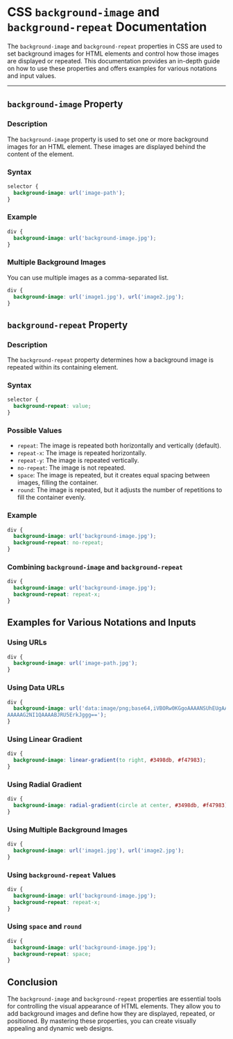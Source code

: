 # CSS `background-image` and `background-repeat` Documentation

The `background-image` and `background-repeat` properties in CSS are used to set background images for HTML elements and control how those images are displayed or repeated. This documentation provides an in-depth guide on how to use these properties and offers examples for various notations and input values.

---

## `background-image` Property

### Description

The `background-image` property is used to set one or more background images for an HTML element. These images are displayed behind the content of the element.

### Syntax

```css
selector {
  background-image: url('image-path');
}
```

### Example

```css
div {
  background-image: url('background-image.jpg');
}
```

### Multiple Background Images

You can use multiple images as a comma-separated list.

```css
div {
  background-image: url('image1.jpg'), url('image2.jpg');
}
```

## `background-repeat` Property

### Description

The `background-repeat` property determines how a background image is repeated within its containing element.

### Syntax

```css
selector {
  background-repeat: value;
}
```

### Possible Values

- `repeat`: The image is repeated both horizontally and vertically (default).
- `repeat-x`: The image is repeated horizontally.
- `repeat-y`: The image is repeated vertically.
- `no-repeat`: The image is not repeated.
- `space`: The image is repeated, but it creates equal spacing between images, filling the container.
- `round`: The image is repeated, but it adjusts the number of repetitions to fill the container evenly.

### Example

```css
div {
  background-image: url('background-image.jpg');
  background-repeat: no-repeat;
}
```

### Combining `background-image` and `background-repeat`

```css
div {
  background-image: url('background-image.jpg');
  background-repeat: repeat-x;
}
```

## Examples for Various Notations and Inputs

### Using URLs

```css
div {
  background-image: url('image-path.jpg');
}
```

### Using Data URLs

```css
div {
  background-image: url('data:image/png;base64,iVBORw0KGgoAAAANSUhEUgAAAAEAAAABCAQAAAC1HAwCAAAAC0lEQVR42mP8/wAA
AAAAAG2NI1QAAAABJRU5ErkJggg==');
}
```

### Using Linear Gradient

```css
div {
  background-image: linear-gradient(to right, #3498db, #f47983);
}
```

### Using Radial Gradient

```css
div {
  background-image: radial-gradient(circle at center, #3498db, #f47983);
}
```

### Using Multiple Background Images

```css
div {
  background-image: url('image1.jpg'), url('image2.jpg');
}
```

### Using `background-repeat` Values

```css
div {
  background-image: url('background-image.jpg');
  background-repeat: repeat-x;
}
```

### Using `space` and `round`

```css
div {
  background-image: url('background-image.jpg');
  background-repeat: space;
}
```

## Conclusion

The `background-image` and `background-repeat` properties are essential tools for controlling the visual appearance of HTML elements. They allow you to add background images and define how they are displayed, repeated, or positioned. By mastering these properties, you can create visually appealing and dynamic web designs.
